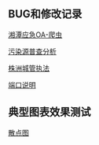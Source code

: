 ## BUG和修改记录

[湘潭应急OA-爬虫](./XTYJOA-SPIDER)

[污染源普查分析](./BUG)

[株洲城管执法](./ZZZHZF)

[端口说明](./port)

## 典型图表效果测试

[散点图](http://172.16.89.141:1380/hnwpfx-ide/f/com.chinacreator.hnwpfx.dirtyBook.form.dirtyBook.dirtyBookUpDown.html?name=%E5%8C%96%E5%AD%A6%E9%9C%80%E6%B0%A7%E9%87%8F(%E5%89%8A%E5%87%8F)&mapUrl=com.chinacreator.hnwpfx.dirtyBook.form.zhy.zhy_gszhxxylxjl.html&biUrl=/%E7%BB%BC%E5%90%88%E6%BA%90/%E5%90%84%E5%9C%B0%E5%8C%BA%E6%99%AE%E6%9F%A5%E6%83%85%E5%86%B5/%E5%90%84%E5%9C%B0%E5%8C%BA%E5%8C%96%E5%AD%A6%E9%9C%80%E6%B0%A7%E9%87%8F%E5%89%8A%E5%87%8F%E9%87%8F)